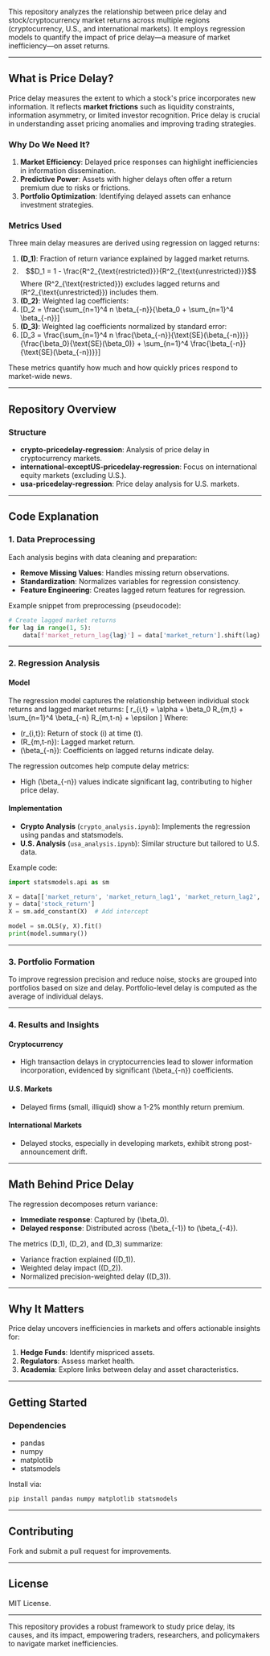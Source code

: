 This repository analyzes the relationship between price delay and stock/cryptocurrency market returns across multiple regions (cryptocurrency, U.S., and international markets). It employs regression models to quantify the impact of price delay—a measure of market inefficiency—on asset returns.

---

## **What is Price Delay?**

Price delay measures the extent to which a stock's price incorporates new information. It reflects **market frictions** such as liquidity constraints, information asymmetry, or limited investor recognition. Price delay is crucial in understanding asset pricing anomalies and improving trading strategies.

### **Why Do We Need It?**
1. **Market Efficiency**: Delayed price responses can highlight inefficiencies in information dissemination.
2. **Predictive Power**: Assets with higher delays often offer a return premium due to risks or frictions.
3. **Portfolio Optimization**: Identifying delayed assets can enhance investment strategies.

### **Metrics Used**
Three main delay measures are derived using regression on lagged returns:
1. **\(D_1\)**: Fraction of return variance explained by lagged market returns.
2. 
   $$D_1 = 1 - \frac{R^2_{\text{restricted}}}{R^2_{\text{unrestricted}}}$$
   Where \(R^2_{\text{restricted}}\) excludes lagged returns and \(R^2_{\text{unrestricted}}\) includes them.
3. **\(D_2\)**: Weighted lag coefficients:
4. 
   \[D_2 = \frac{\sum_{n=1}^4 n \beta_{-n}}{\beta_0 + \sum_{n=1}^4 \beta_{-n}}\]
5. **\(D_3\)**: Weighted lag coefficients normalized by standard error:
6. 
   \[D_3 = \frac{\sum_{n=1}^4 n \frac{\beta_{-n}}{\text{SE}(\beta_{-n})}}{\frac{\beta_0}{\text{SE}(\beta_0)} + \sum_{n=1}^4 \frac{\beta_{-n}}{\text{SE}(\beta_{-n})}}\]

These metrics quantify how much and how quickly prices respond to market-wide news.

---

## **Repository Overview**

### **Structure**
- **crypto-pricedelay-regression**: Analysis of price delay in cryptocurrency markets.
- **international-exceptUS-pricedelay-regression**: Focus on international equity markets (excluding U.S.).
- **usa-pricedelay-regression**: Price delay analysis for U.S. markets.

---

## **Code Explanation**

### **1. Data Preprocessing**
Each analysis begins with data cleaning and preparation:
- **Remove Missing Values**: Handles missing return observations.
- **Standardization**: Normalizes variables for regression consistency.
- **Feature Engineering**: Creates lagged return features for regression.

Example snippet from preprocessing (pseudocode):
```python
# Create lagged market returns
for lag in range(1, 5):
    data[f'market_return_lag{lag}'] = data['market_return'].shift(lag)
```

---

### **2. Regression Analysis**

#### **Model**
The regression model captures the relationship between individual stock returns and lagged market returns:
\[
r_{i,t} = \alpha + \beta_0 R_{m,t} + \sum_{n=1}^4 \beta_{-n} R_{m,t-n} + \epsilon
\]
Where:
- \(r_{i,t}\): Return of stock \(i\) at time \(t\).
- \(R_{m,t-n}\): Lagged market return.
- \(\beta_{-n}\): Coefficients on lagged returns indicate delay.

The regression outcomes help compute delay metrics:
- High \(\beta_{-n}\) values indicate significant lag, contributing to higher price delay.

#### **Implementation**
- **Crypto Analysis** (`crypto_analysis.ipynb`): Implements the regression using pandas and statsmodels.
- **U.S. Analysis** (`usa_analysis.ipynb`): Similar structure but tailored to U.S. data.

Example code:
```python
import statsmodels.api as sm

X = data[['market_return', 'market_return_lag1', 'market_return_lag2', 'market_return_lag3', 'market_return_lag4']]
y = data['stock_return']
X = sm.add_constant(X)  # Add intercept

model = sm.OLS(y, X).fit()
print(model.summary())
```

---

### **3. Portfolio Formation**

To improve regression precision and reduce noise, stocks are grouped into portfolios based on size and delay. Portfolio-level delay is computed as the average of individual delays.

---

### **4. Results and Insights**

#### **Cryptocurrency**
- High transaction delays in cryptocurrencies lead to slower information incorporation, evidenced by significant \(\beta_{-n}\) coefficients.

#### **U.S. Markets**
- Delayed firms (small, illiquid) show a 1-2% monthly return premium.

#### **International Markets**
- Delayed stocks, especially in developing markets, exhibit strong post-announcement drift.

---

## **Math Behind Price Delay**

The regression decomposes return variance:
- **Immediate response**: Captured by \(\beta_0\).
- **Delayed response**: Distributed across \(\beta_{-1}\) to \(\beta_{-4}\).

The metrics \(D_1\), \(D_2\), and \(D_3\) summarize:
- Variance fraction explained (\(D_1\)).
- Weighted delay impact (\(D_2\)).
- Normalized precision-weighted delay (\(D_3\)).

---

## **Why It Matters**

Price delay uncovers inefficiencies in markets and offers actionable insights for:
1. **Hedge Funds**: Identify mispriced assets.
2. **Regulators**: Assess market health.
3. **Academia**: Explore links between delay and asset characteristics.

---

## **Getting Started**

### **Dependencies**
- pandas
- numpy
- matplotlib
- statsmodels

Install via:
```bash
pip install pandas numpy matplotlib statsmodels
```

---

## **Contributing**
Fork and submit a pull request for improvements.

---

## **License**
MIT License.

---

This repository provides a robust framework to study price delay, its causes, and its impact, empowering traders, researchers, and policymakers to navigate market inefficiencies.
